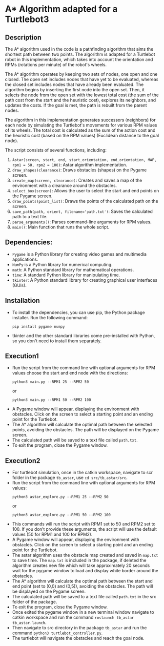 # A* Algorithm adapted for a Turtlebot3

## Description

The A* algorithm used in the code is a pathfinding algorithm that aims the shortest path between two points. The algorithm is adapted for a Turtlebot robot in this implementation, which takes into account the orientation and RPMs (rotations per minute) of the robot's wheels.

The A* algorithm operates by keeping two sets of nodes, one open and one closed. The open set includes nodes that have yet to be evaluated, whereas the closed set includes nodes that have already been evaluated. The algorithm begins by inserting the first node into the open set. Then, it selects the node from the open set with the lowest total cost (the sum of the path cost from the start and the heuristic cost), explores its neighbors, and updates the costs. If the goal is met, the path is rebuilt from the parent nodes.

The algorithm in this implementation generates successors (neighbors) for each node by simulating the Turtlebot's movements for various RPM values of its wheels. The total cost is calculated as the sum of the action cost and the heuristic cost (based on the RPM values) (Euclidean distance to the goal node).

The script consists of several functions, including:

1. `Astar(screen, start, end, start_orientation, end_orientation, MAP, rpm1 = 50, rpm2 = 100)`: Astar algorithm implementation.
2. `draw_shapes(clearance)`: Draws obstacles (shapes) on the Pygame screen.
3. `create_map(screen, clearance)`: Creates and saves a map of the environment with a clearance around the obstacles.
4. `select_box(screen)`: Allows the user to select the start and end points on the Pygame screen.
5. `draw_points(point_list)`: Draws the points of the calculated path on the screen.
6. `save_path(path, orient, filename='path.txt')`: Saves the calculated path to a text file.
7. `parse_arguments()`: Parses command-line arguments for RPM values.
8. `main()`: Main function that runs the whole script.


## Dependencies:

- `Pygame` is a Python library for creating video games and multimedia applications.
- `NumPy` is a Python library for numerical computing.
- `math`: A Python standard library for mathematical operations.
- `time`: A standard Python library for manipulating time.
- `tkinter`: A Python standard library for creating graphical user interfaces (GUIs).

## Installation 

- To install the dependencies, you can use pip, the Python package installer. Run the following command:
    ```
    pip install pygame numpy
    ```
-  tkinter and the other standard libraries come pre-installed with Python, so you don't need to install them separately.

## Execution1

- Run the script from the command line with optional arguments for RPM values choose the start and end node with the directions:
    ```
    python3 main.py --RPM1 25 --RPM2 50
    ```
    or
    ```
    python3 main.py --RPM1 50 --RPM2 100
    ```
- A Pygame window will appear, displaying the environment with obstacles. Click on the screen to select a starting point and an ending point for the Turtlebot.
- The A* algorithm will calculate the optimal path between the selected points, avoiding the obstacles. The path will be displayed on the Pygame screen.
- The calculated path will be saved to a text file called `path.txt`.
- To exit the program, close the Pygame window.


## Execution2

- For turtlebot simulation, once in the catkin workspace, navigate to scr folder in the package `tb_astar`, use `cd src/tb_astar/src`.
- Run the script from the command line with optional arguments for RPM values:
    ```
    python3 astar_explore.py --RPM1 25 --RPM2 50
    ```
    or
    ```
    python3 astar_explore.py --RPM1 50 --RPM2 100
    ```
- This commands will run the script with RPM1 set to 50 and RPM2 set to 100. If you don't provide these arguments, the script will use the default values (50 for RPM1 and 100 for RPM2).
- A Pygame window will appear, displaying the environment with obstacles. Click on the screen to select a starting point and an ending point for the Turtlebot.
- The astar algorithm uses the obstacle map created and saved in `map.txt` to save time. The `map.txt` is included in the package, if deleted the algorithm creates new file which will take approximately 20 seconds wait for the pygame window to load and display white border around the obstacles.
- The A* algorithm will calculate the optimal path between the start and end point (set to (0,0) and (0,5)), avoiding the obstacles. The path will be displayed on the Pygame screen.
- The calculated path will be saved to a text file called `path.txt` in the src folder of the package.
- To exit the program, close the Pygame window.
- Once exited the pygame window in a new terminal window navigate to catkin workspace and run the command `roslaunch tb_astar tb_astar.launch`.
- Then navigate to src directory in the package `tb_astar` and run the command `python3 turtlebot_controller.py`.
- The turtlebot will navigate the obstacles and reach the goal node.